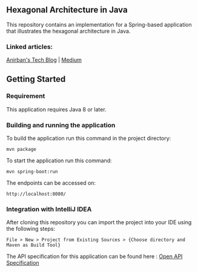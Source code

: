 ## Hexagonal Architecture in Java

This repository contains an implementation for a Spring-based application that illustrates the hexagonal architecture in Java.
### Linked articles:
[Anirban's Tech Blog](https://theanirban.dev/hexagonal-architecture-in-java/) | [Medium](https://medium.com/javarevisited/hexagonal-architecture-in-java-9031d3570d15)

## Getting Started

### Requirement

This application requires Java 8 or later.

### Building and running the application

To build the application run this command in the project directory:
```
mvn package
```
To start the application run this command:
```
mvn spring-boot:run
```
The endpoints can be accessed on:
```
http://localhost:8080/
```

### Integration with IntelliJ IDEA

After cloning this repository you can import the project into your IDE using the following steps:
```
File > New > Project from Existing Sources > {Choose directory and Maven as Build Tool}
```

The API specification for this application can be found here : [Open API Specification](./specs/hexagonal-architecture-api.openapi.json)
